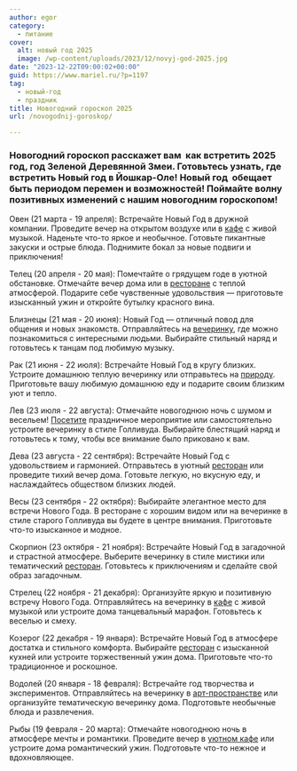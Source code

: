 ```yaml
---
author: egor
category:
  - питание
cover:
  alt: новый год 2025
  image: /wp-content/uploads/2023/12/novyj-god-2025.jpg
date: "2023-12-22T09:00:02+00:00"
guid: https://www.mariel.ru/?p=1197
tag:
  - новый-год
  - праздник
title: Новогодний гороскоп 2025
url: /novogodnij-goroskop/

---
```

### Новогодний гороскоп расскажет вам  как встретить 2025 год, год Зеленой Деревянной **Змеи**. Готовьтесь узнать, где встретить Новый год в Йошкар-Оле! Новый год  обещает быть периодом перемен и возможностей! Поймайте волну позитивных изменений с нашим новогодним гороскопом!

Овен (21 марта - 19 апреля):
Встречайте Новый Год в дружной компании. Проведите вечер на открытом воздухе или в [кафе](/bolshoe-chikago/) с живой музыкой. Наденьте что-то яркое и необычное. Готовьте пикантные закуски и острые блюда. Поднимите бокал за новые подвиги и приключения!

Телец (20 апреля - 20 мая):
Помечтайте о грядущем годе в уютной обстановке. Отмечайте вечер дома или в [ресторане](/podkogol/) с теплой атмосферой. Подарите себе чувственные удовольствия — приготовьте изысканный ужин и откройте бутылку красного вина.

Близнецы (21 мая - 20 июня):
Новый Год — отличный повод для общения и новых знакомств. Отправляйтесь на [вечеринку](/mari_sem/), где можно познакомиться с интересными людьми. Выбирайте стильный наряд и готовьтесь к танцам под любимую музыку.

Рак (21 июня - 22 июля):
Встречайте Новый Год в кругу близких. Устроите домашнюю теплую вечеринку или отправьтесь на [природу](/kamennaya-gora-marij-el/). Приготовьте вашу любимую домашнюю еду и подарите своим близким уют и тепло.

Лев (23 июля - 22 августа):
Отмечайте новогоднюю ночь с шумом и весельем! [Посетите](/camelot/) праздничное мероприятие или самостоятельно устроите вечеринку в стиле Голливуда. Выбирайте блестящий наряд и готовьтесь к тому, чтобы все внимание было приковано к вам.

Дева (23 августа - 22 сентября):
Встречайте Новый Год с удовольствием и гармонией. Отправьтесь в уютный [ресторан](/sandal/) или проведите тихий вечер дома. Готовьте легкую, но вкусную еду, и наслаждайтесь обществом близких людей.

Весы (23 сентября - 22 октября):
Выбирайте элегантное место для встречи Нового Года. В ресторане с хорошим видом или на вечеринке в стиле старого Голливуда вы будете в центре внимания. Приготовьте что-то изысканное и модное.

Скорпион (23 октября - 21 ноября):
Встречайте Новый Год в загадочной и страстной атмосфере. Выберите вечеринку в стиле мистики или тематический [ресторан](/gosti/). Готовьтесь к приключениям и сделайте свой образ загадочным.

Стрелец (22 ноября - 21 декабря):
Организуйте яркую и позитивную встречу Нового Года. Отправляйтесь на вечеринку в [кафе](/kafe-kebab-haus/) с живой музыкой или устроите дома танцевальный марафон. Готовьтесь к веселью и смеху.

Козерог (22 декабря - 19 января):
Встречайте Новый Год в атмосфере достатка и стильного комфорта. Выбирайте [ресторан](/nairi/) с изысканной кухней или устроите торжественный ужин дома. Приготовьте что-то традиционное и роскошное.

Водолей (20 января - 18 февраля):
Встречайте год творчества и экспериментов. Отправляйтесь на вечеринку в [арт-пространстве](/cherkashiny_v_bashne/) или организуйте тематическую вечеринку дома. Подготовьте необычные блюда и развлечения.

Рыбы (19 февраля - 20 марта):
Отмечайте новогоднюю ночь в атмосфере мечты и романтики. Проведите вечер в [уютном кафе](/kishmish/) или устроите дома романтический ужин. Подготовьте что-то нежное и вдохновляющее.

